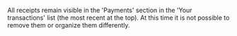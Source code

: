 All receipts remain visible in the 'Payments' section in the 'Your transactions' list (the most recent at the top). At this time it is not possible to remove them or organize them differently.